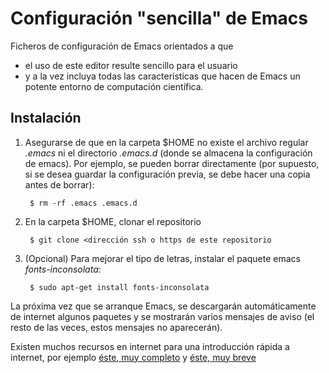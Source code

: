 Configuración "sencilla" de Emacs
===========================

Ficheros de configuración de Emacs orientados a que

* el uso de este editor resulte sencillo para el usuario
* y a la vez incluya todas las características que hacen de Emacs un potente entorno de computación científica.

Instalación
---------------
1. Asegurarse de que en la carpeta $HOME no existe el archivo regular *.emacs* ni el directorio *.emacs.d* (donde se almacena la configuración de emacs). Por ejemplo, se pueden borrar directamente (por supuesto, si se desea guardar la configuración previa, se debe hacer una copia antes de borrar):

		$ rm -rf .emacs .emacs.d

2. En la carpeta $HOME, clonar el repositorio

        $ git clone <dirección ssh o https de este repositorio

3. (Opcional) Para mejorar el tipo de letras, instalar el paquete emacs *fonts-inconsolata*:

		$ sudo apt-get install fonts-inconsolata

La próxima vez que se arranque Emacs, se descargarán automáticamente de internet algunos paquetes y se mostrarán varios mensajes de aviso (el resto de las veces, estos mensajes no aparecerán).

Existen muchos recursos en internet para una introducción rápida a internet, por ejemplo [éste, muy completo](http://es.tldp.org/Tutoriales/doc-tutorial-emacs/intro_emacs.pdf) y [éste, muy breve](http://exal.0x2.org/emacs/emacs.html)
